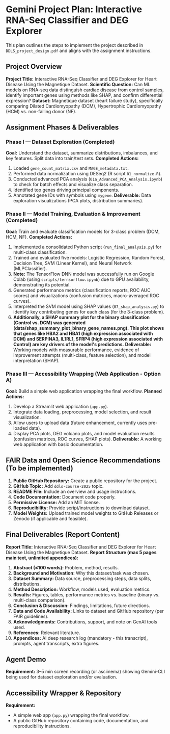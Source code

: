 # Gemini Project Plan: Interactive RNA-Seq Classifier and DEG Explorer

This plan outlines the steps to implement the project described in `DDLS_project_design.pdf` and aligns with the assignment instructions.

## Project Overview
**Project Title:** Interactive RNA-Seq Classifier and DEG Explorer for Heart Disease Using the Magnetique Dataset.
**Scientific Question:** Can ML models on RNA-seq data distinguish cardiac disease from control samples, identify important genes using methods like SHAP, and confirm differential expression?
**Dataset:** Magnetique dataset (heart failure study), specifically comparing Dilated Cardiomyopathy (DCM), Hypertrophic Cardiomyopathy (HCM) vs. non-failing donor (NF).

## Assignment Phases & Deliverables

### Phase I — Dataset Exploration (Completed)
**Goal:** Understand the dataset, summarize distributions, imbalances, and key features. Split data into train/test sets.
**Completed Actions:**
1.  Loaded `gene_count_matrix.csv` and `MAGE_metadata.txt`.
2.  Performed data normalization using DESeq2 (R script `01_normalize.R`).
3.  Conducted advanced PCA analysis (`01a_Advanced_PCA_Analysis.ipynb`) to check for batch effects and visualize class separation.
4.  Identified top genes driving principal components.
5.  Annotated gene IDs with symbols using `mygene`.
**Deliverable:** Data exploration visualizations (PCA plots, distribution summaries).

### Phase II — Model Training, Evaluation & Improvement (Completed)
**Goal:** Train and evaluate classification models for 3-class problem (DCM, HCM, NF).
**Completed Actions:**
1.  Implemented a consolidated Python script (`run_final_analysis.py`) for multi-class classification.
2.  Trained and evaluated five models: Logistic Regression, Random Forest, Decision Tree, SVM (Linear Kernel), and Neural Network (MLPClassifier).
3.  **Note:** The TensorFlow DNN model was successfully run on Google Colab (using `scripts/ternsorflow.ipynb`) due to GPU availability, demonstrating its potential.
4.  Generated performance metrics (classification reports, ROC AUC scores) and visualizations (confusion matrices, macro-averaged ROC curves).
5.  Interpreted the SVM model using SHAP values (`07_shap_analysis.py`) to identify key contributing genes for each class (for the 3-class problem).
6.  **Additionally, a SHAP summary plot for the binary classification (Control vs. DCM) was generated (data/shap_summary_plot_binary_gene_names.png). This plot shows that genes like HBA2 and HBA1 (high expression associated with DCM) and SERPINA3, IL1RL1, SFRP4 (high expression associated with Control) are key drivers of the model's predictions.**
**Deliverable:** Working models with measurable performance, evidence of improvement attempts (multi-class, feature selection), and model interpretation (SHAP).

### Phase III — Accessibility Wrapping (Web Application - Option A)
**Goal:** Build a simple web application wrapping the final workflow.
**Planned Actions:**
1.  Develop a Streamlit web application (`app.py`).
2.  Integrate data loading, preprocessing, model selection, and result visualization.
3.  Allow users to upload data (future enhancement, currently uses pre-loaded data).
4.  Display PCA plots, DEG volcano plots, and model evaluation results (confusion matrices, ROC curves, SHAP plots).
**Deliverable:** A working web application with basic documentation.

## FAIR Data and Open Science Recommendations (To be implemented)
1.  **Public GitHub Repository:** Create a public repository for the project.
2.  **GitHub Topic:** Add `ddls-course-2025` topic.
3.  **README File:** Include an overview and usage instructions.
4.  **Code Documentation:** Document code properly.
5.  **Permissive License:** Add an MIT license.
6.  **Reproducibility:** Provide script/instructions to download dataset.
7.  **Model Weights:** Upload trained model weights to GitHub Releases or Zenodo (if applicable and feasible).

## Final Deliverables (Report Content)
**Report Title:** Interactive RNA-Seq Classifier and DEG Explorer for Heart Disease Using the Magnetique Dataset.
**Report Structure (max 5 pages main text, unlimited appendices):**
1.  **Abstract (≤100 words):** Problem, method, results.
2.  **Background and Motivation:** Why this dataset/task was chosen.
3.  **Dataset Summary:** Data source, preprocessing steps, data splits, distributions.
4.  **Method Description:** Workflow, models used, evaluation metrics.
5.  **Results:** Figures, tables, performance metrics vs. baseline (binary vs. multi-class comparison).
6.  **Conclusion & Discussion:** Findings, limitations, future directions.
7.  **Data and Code Availability:** Links to dataset and GitHub repository (per FAIR guidelines).
8.  **Acknowledgments:** Contributions, support, and note on GenAI tools used.
9.  **References:** Relevant literature.
10. **Appendices:** AI deep research log (mandatory - this transcript), prompts, agent transcripts, extra figures.

## Agent Demo
**Requirement:** 3–5 min screen recording (or asciinema) showing Gemini-CLI being used for dataset exploration and/or evaluation.

## Accessibility Wrapper & Repository
**Requirement:**
*   A simple web app (`app.py`) wrapping the final workflow.
*   A public GitHub repository containing code, documentation, and reproducibility instructions.